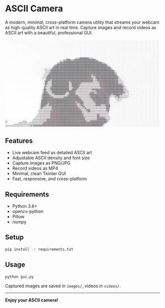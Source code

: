 # ASCII Camera

A modern, minimal, cross-platform camera utility that streams your webcam as high-quality ASCII art in real time. Capture images and record videos as ASCII art with a beautiful, professional GUI.

![ASCII Camera](/images/ascii_20250621_065807.png)

## Features
- Live webcam feed as detailed ASCII art
- Adjustable ASCII density and font size
- Capture images as PNG/JPG
- Record videos as MP4
- Minimal, clean Tkinter GUI
- Fast, responsive, and cross-platform

## Requirements
- Python 3.8+
- opencv-python
- Pillow
- numpy

## Setup
```bash
pip install -r requirements.txt
```

## Usage
```bash
python gui.py
```

Captured images are saved in `images/`, videos in `videos/`.

---

**Enjoy your ASCII camera!** 
